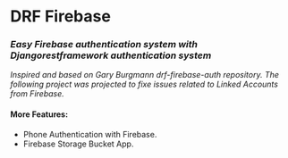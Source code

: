 # DRF Firebase
### <em>Easy Firebase authentication system with Djangorestframework authentication system</em>
 
<em>Inspired and based on  Gary Burgmann drf-firebase-auth repository. The following project was projected to fixe issues related to Linked Accounts from Firebase.</em>

#### More Features:
<ul>
 <li>Phone Authentication with Firebase.
 <li>Firebase Storage Bucket App.
</ul>
 
